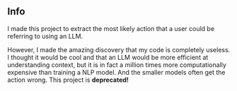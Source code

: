 ## Info
I made this project to extract the most likely action that a user could be referring to using an LLM. 

However, I made the amazing discovery that my code is completely useless. I thought it would be cool and that an LLM would be more efficient at understanding context, but it is in fact a million times more computationally expensive than training a NLP model. And the smaller models often get the action wrong. This project is **deprecated!** 
